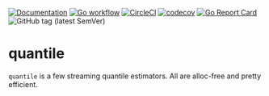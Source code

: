 [![Documentation](https://pkg.go.dev/badge/nikand.dev/go/quantile)](https://pkg.go.dev/nikand.dev/go/quantile?tab=doc)
[![Go workflow](https://github.com/nikandfor/quantile/actions/workflows/go.yml/badge.svg)](https://github.com/nikandfor/quantile/actions/workflows/go.yml)
[![CircleCI](https://circleci.com/gh/nikandfor/quantile.svg?style=svg)](https://circleci.com/gh/nikandfor/quantile)
[![codecov](https://codecov.io/gh/nikandfor/quantile/tags/latest/graph/badge.svg)](https://codecov.io/gh/nikandfor/quantile)
[![Go Report Card](https://goreportcard.com/badge/nikand.dev/go/quantile)](https://goreportcard.com/report/nikand.dev/go/quantile)
![GitHub tag (latest SemVer)](https://img.shields.io/github/v/tag/nikandfor/quantile?sort=semver)

# quantile

`quantile` is a few streaming quantile estimators.
All are alloc-free and pretty efficient.

